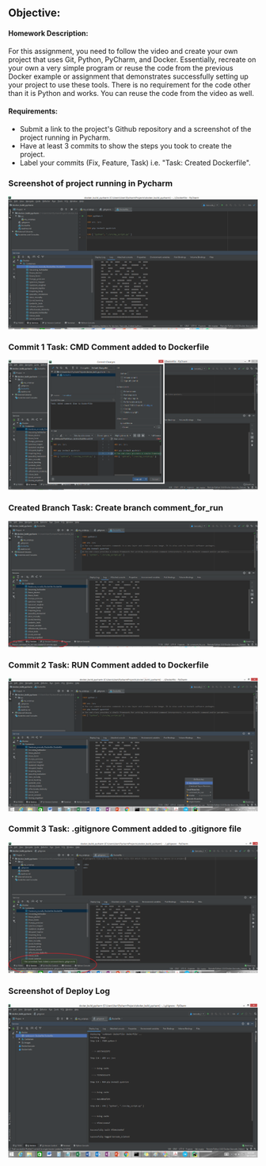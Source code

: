 ## Objective: 

#### Homework Description:

For this assignment, you need to follow the video and create your own project that uses Git, Python, PyCharm, and Docker.  Essentially, recreate on your own a very simple program or reuse the code from the previous Docker example or assignment that demonstrates successfully setting up your project to use these tools.  There is no requirement for the code other than it is Python and works.  You can reuse the code from the video as well.

#### Requirements:
* Submit a link to the project's Github repository and a screenshot of the project running in Pycharm. 
* Have at least 3 commits to show the steps you took to create the project. 
* Label your commits (Fix, Feature, Task) i.e. "Task: Created Dockerfile".  



### Screenshot of project running in Pycharm
![](images/Successful_Run_1.png)  

### Commit 1 Task: CMD Comment added to Dockerfile
![](images/Commit_1.png)    

### Created Branch  Task: Create branch comment_for_run
![](images/Branch_for_Commit_2_RUN_Comment.png)  

### Commit 2 Task: RUN Comment added to Dockerfile
![](images/commit_3_for_run_comment.png)  

### Commit 3 Task: .gitignore Comment added to .gitignore file
![](images/commit_for_gitignore_file_2.png)     

### Screenshot of Deploy Log  
![](images/deploy_log_success.png)    
